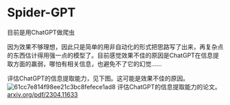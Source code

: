 # Spider-GPT
目前是用ChatGPT做爬虫

因为效果不够理想，因此只是简单的用非自动化的形式把思路写了出来，再复杂点的东西估计得用强一点的模型了。目前感觉效果不佳的原因是ChatGPT在信息提取方面的羸弱，哪怕有相关信息，也避免不了它的幻觉……

评估ChatGPT的信息提取能力，见下图。这可能是效果不佳的原因。
![61cc7e814f98ee21c3bc8fefece1ad8](https://user-images.githubusercontent.com/28804414/237035506-8fd2f15f-f34e-4f08-8300-1ab34855c88d.jpg)
评估ChatGPT的信息提取能力的论文。
[arxiv.org/pdf/2304.11633](https://arxiv.org/pdf/2304.11633.pdf)


